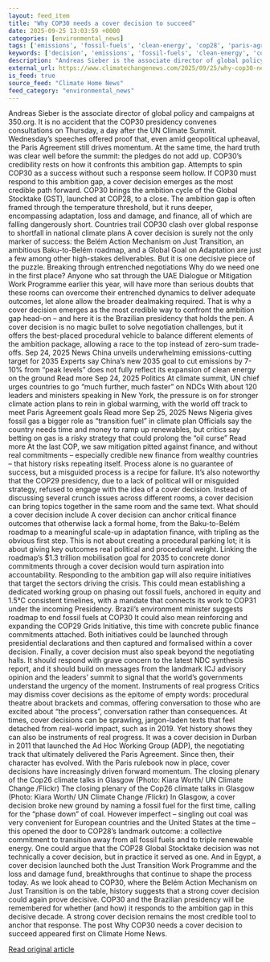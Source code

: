 ```yaml
---
layout: feed_item
title: "Why COP30 needs a cover decision to succeed"
date: 2025-09-25 13:03:59 +0000
categories: [environmental_news]
tags: ['emissions', 'fossil-fuels', 'clean-energy', 'cop28', 'paris-agreement', 'renewable-energy', 'urgent', 'climate-summit', 'climate-policy', 'cop29']
keywords: ['decision', 'emissions', 'fossil-fuels', 'clean-energy', 'cop28', 'needs', 'paris-agreement', 'cover']
description: "Andreas Sieber is the associate director of global policy and campaigns at 350"
external_url: https://www.climatechangenews.com/2025/09/25/why-cop30-needs-a-cover-decision-to-succeed/
is_feed: true
source_feed: "Climate Home News"
feed_category: "environmental_news"
---
```


Andreas Sieber is the associate director of global policy and campaigns at 350.org. It is no accident that the COP30 presidency convenes consultations on Thursday, a day after the UN Climate Summit. Wednesday&#8217;s speeches offered proof that, even amid geopolitical upheaval, the Paris Agreement still drives momentum. At the same time, the hard truth was clear well before the summit: the pledges do not add up. COP30’s credibility rests on how it confronts this ambition gap. Attempts to spin COP30 as a success without such a response seem hollow. If COP30 must respond to this ambition gap, a cover decision emerges as the most credible path forward. COP30 brings the ambition cycle of the Global Stocktake (GST), launched at COP28, to a close. The ambition gap is often framed through the temperature threshold, but it runs deeper, encompassing adaptation, loss and damage, and finance, all of which are falling dangerously short. Countries trail COP30 clash over global response to shortfall in national climate plans A cover decision is surely not the only marker of success: the Belém Action Mechanism on Just Transition, an ambitious Baku-to-Belém roadmap, and a Global Goal on Adaptation are just a few among other high-stakes deliverables. But it is one decisive piece of the puzzle. Breaking through entrenched negotiations Why do we need one in the first place? Anyone who sat through the UAE Dialogue or Mitigation Work Programme earlier this year, will have more than serious doubts that these rooms can overcome their entrenched dynamics to deliver adequate outcomes, let alone allow the broader dealmaking required. That is why a cover decision emerges as the most credible way to confront the ambition gap head-on &#8211; and here it is the Brazilian presidency that holds the pen. A cover decision is no magic bullet to solve negotiation challenges, but it offers the best-placed procedural vehicle to balance different elements of the ambition package, allowing a race to the top instead of zero-sum trade-offs. Sep 24, 2025 News China unveils underwhelming emissions-cutting target for 2035 Experts say China&#8217;s new 2035 goal to cut emissions by 7-10% from &#8220;peak levels&#8221; does not fully reflect its expansion of clean energy on the ground Read more Sep 24, 2025 Politics At climate summit, UN chief urges countries to go &#8220;much further, much faster&#8221; on NDCs With about 120 leaders and ministers speaking in New York, the pressure is on for stronger climate action plans to rein in global warming, with the world off track to meet Paris Agreement goals Read more Sep 25, 2025 News Nigeria gives fossil gas a bigger role as “transition fuel” in climate plan Officials say the country needs time and money to ramp up renewables, but critics say betting on gas is a risky strategy that could prolong the &#8220;oil curse&#8221; Read more At the last COP, we saw mitigation pitted against finance, and without real commitments &#8211; especially credible new finance from wealthy countries &#8211; that history risks repeating itself. Process alone is no guarantee of success, but a misguided process is a recipe for failure. It&#8217;s also noteworthy that the COP29 presidency, due to a lack of political will or misguided strategy, refused to engage with the idea of a cover decision. Instead of discussing several crunch issues across different rooms, a cover decision can bring topics together in the same room and the same text. What should a cover decision include A cover decision can anchor critical finance outcomes that otherwise lack a formal home, from the Baku-to-Belém roadmap to a meaningful scale-up in adaptation finance, with tripling as the obvious first step. This is not about creating a procedural parking lot; it is about giving key outcomes real political and procedural weight. Linking the roadmap’s $1.3 trillion mobilisation goal for 2035 to concrete donor commitments through a cover decision would turn aspiration into accountability. Responding to the ambition gap will also require initiatives that target the sectors driving the crisis. This could mean establishing a dedicated working group on phasing out fossil fuels, anchored in equity and 1.5°C consistent timelines, with a mandate that connects its work to COP31 under the incoming Presidency. Brazil’s environment minister suggests roadmap to end fossil fuels at COP30 It could also mean reinforcing and expanding the COP29 Grids Initiative, this time with concrete public finance commitments attached. Both initiatives could be launched through presidential declarations and then captured and formalised within a cover decision. Finally, a cover decision must also speak beyond the negotiating halls. It should respond with grave concern to the latest NDC synthesis report, and it should build on messages from the landmark ICJ advisory opinion and the leaders’ summit to signal that the world’s governments understand the urgency of the moment. Instruments of real progress Critics may dismiss cover decisions as the epitome of empty words: procedural theatre about brackets and commas, offering conversation to those who are excited about “the process”, conversation rather than consequences. At times, cover decisions can be sprawling, jargon-laden texts that feel detached from real-world impact, such as in 2019. Yet history shows they can also be instruments of real progress. It was a cover decision in Durban in 2011 that launched the Ad Hoc Working Group (ADP), the negotiating track that ultimately delivered the Paris Agreement. Since then, their character has evolved. With the Paris rulebook now in place, cover decisions have increasingly driven forward momentum. The closing plenary of the Cop26 climate talks in Glasgow (Photo: Kiara Worth/ UN Climate Change /Flickr) The closing plenary of the Cop26 climate talks in Glasgow (Photo: Kiara Worth/ UN Climate Change /Flickr) In Glasgow, a cover decision broke new ground by naming a fossil fuel for the first time, calling for the “phase down” of coal. However imperfect &#8211; singling out coal was very convenient for European countries and the United States at the time &#8211; this opened the door to COP28’s landmark outcome: a collective commitment to transition away from all fossil fuels and to triple renewable energy. One could argue that the COP28 Global Stocktake decision was not technically a cover decision, but in practice it served as one. And in Egypt, a cover decision launched both the Just Transition Work Programme and the loss and damage fund, breakthroughs that continue to shape the process today. As we look ahead to COP30, where the Belém Action Mechanism on Just Transition is on the table, history suggests that a strong cover decision could again prove decisive. COP30 and the Brazilian presidency will be remembered for whether (and how) it responds to the ambition gap in this decisive decade. A strong cover decision remains the most credible tool to anchor that response. The post Why COP30 needs a cover decision to succeed appeared first on Climate Home News.

[Read original article](https://www.climatechangenews.com/2025/09/25/why-cop30-needs-a-cover-decision-to-succeed/)
